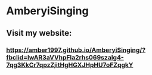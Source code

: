 # AmberyiSinging

## Visit my website:
### https://amber1997.github.io/AmberyiSinging/?fbclid=IwAR3aVVhpFla2rhs069szalg4-7qg3KkCr7qpzZjitHgHGXJHpHU7oFZqgkY
